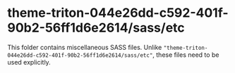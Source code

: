 # theme-triton-044e26dd-c592-401f-90b2-56ff1d6e2614/sass/etc

This folder contains miscellaneous SASS files. Unlike `"theme-triton-044e26dd-c592-401f-90b2-56ff1d6e2614/sass/etc"`, these files
need to be used explicitly.

